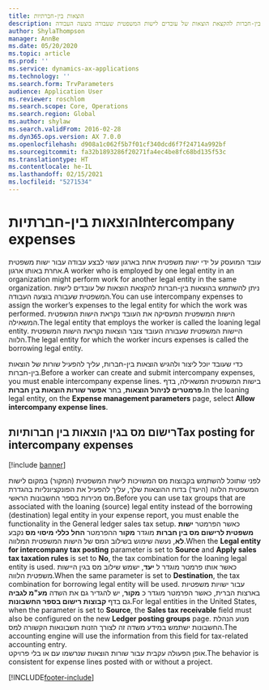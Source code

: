 ```yaml
---
title: הוצאות בין-חברתיות
description: נושא זה מספק מידע על אופן השימוש בהוצאות בין-חברות להקצאת הוצאות של עובדים לישות המשפטית שעבורה בוצעה העבודה.
author: ShylaThompson
manager: AnnBe
ms.date: 05/20/2020
ms.topic: article
ms.prod: ''
ms.service: dynamics-ax-applications
ms.technology: ''
ms.search.form: TrvParameters
audience: Application User
ms.reviewer: roschlom
ms.search.scope: Core, Operations
ms.search.region: Global
ms.author: shylaw
ms.search.validFrom: 2016-02-28
ms.dyn365.ops.version: AX 7.0.0
ms.openlocfilehash: d908a1c062f5b7f01cf340dcd6f7f24714a992bf
ms.sourcegitcommit: fa32b1893286f20271fa4ec4be8fc68bd135f53c
ms.translationtype: HT
ms.contentlocale: he-IL
ms.lasthandoff: 02/15/2021
ms.locfileid: "5271534"
---
```

# <a name="intercompany-expenses"></a><span data-ttu-id="23ebf-103">הוצאות בין-חברתיות</span><span class="sxs-lookup"><span data-stu-id="23ebf-103">Intercompany expenses</span></span>

<span data-ttu-id="23ebf-104">עובד המועסק על ידי ישות משפטית אחת בארגון עשוי לבצע עבודה עבור ישות משפטית אחרת באותו ארגון.</span><span class="sxs-lookup"><span data-stu-id="23ebf-104">A worker who is employed by one legal entity in an organization might perform work for another legal entity in the same organization.</span></span> <span data-ttu-id="23ebf-105">ניתן להשתמש בהוצאות בין-חברות להקצאת הוצאות של עובדים לישות המשפטית שעבורה בוצעה העבודה.</span><span class="sxs-lookup"><span data-stu-id="23ebf-105">You can use intercompany expenses to assign the worker’s expenses to the legal entity for which the  work was performed.</span></span> <span data-ttu-id="23ebf-106">הישות המשפטית המעסיקה את העובד נקראת הישות המשפטית המשאילה.</span><span class="sxs-lookup"><span data-stu-id="23ebf-106">The legal entity that employs the worker is called the loaning legal entity.</span></span> <span data-ttu-id="23ebf-107">היישות המשפטית שעבורה העובד צובר הוצאות נקראת הישות המשפטית הלווה.</span><span class="sxs-lookup"><span data-stu-id="23ebf-107">The legal entity for which the worker incurs expenses is called the borrowing legal entity.</span></span> 

<span data-ttu-id="23ebf-108">כדי שעובד יוכל ליצור ולהגיש הוצאות בין-חברות, עליך להפעיל שורות של הוצאות בין-חברות.</span><span class="sxs-lookup"><span data-stu-id="23ebf-108">Before a worker can create and submit intercompany expenses, you must enable intercompany expense lines.</span></span> <span data-ttu-id="23ebf-109">בישות המשפטית המשאילה, בדף **פרמטרים לניהול הוצאות**, בחר **אפשר שורות הוצאות בין חברות**.</span><span class="sxs-lookup"><span data-stu-id="23ebf-109">In the loaning legal entity, on the **Expense management parameters** page, select **Allow intercompany expense lines**.</span></span> 

## <a name="tax-posting-for-intercompany-expenses"></a><span data-ttu-id="23ebf-110">רישום מס בגין הוצאות בין חברותיות</span><span class="sxs-lookup"><span data-stu-id="23ebf-110">Tax posting for intercompany expenses</span></span>

[!include [banner](../includes/banner.md)]

<span data-ttu-id="23ebf-111">לפני שתוכל להשתמש בקבוצות מס המשויכות לישות המשפטית (המקור) במקום לישות המשפטית הלווה (היעד) בדוח ההוצאות שלך, עליך להפעיל את הפונקציונליות בהגדרת מס מכירות בספר החשבונות הראשי.</span><span class="sxs-lookup"><span data-stu-id="23ebf-111">Before you can use tax groups that are associated with the loaning (source) legal entity instead of the borrowing (destination) legal entity in your expense report, you must enable the functionality in the General ledger sales tax setup.</span></span> <span data-ttu-id="23ebf-112">כאשר הפרמטר **ישות משפטית לרישום מס בין חברות** מוגדר **מקור** ההפרמטר **החל כללי מיסוי מס** נקבע **לא**, נעשה שימוש בשילוב המס של הישות המשפטית המלווה.</span><span class="sxs-lookup"><span data-stu-id="23ebf-112">When the **Legal entity for intercompany tax posting** parameter is set to **Source** and **Apply sales tax taxation rules** is set to **No**, the tax combination for the loaning legal entity is used.</span></span> <span data-ttu-id="23ebf-113">כאשר אותו פרמטר מוגדר ל **יעד**, ישמש שילוב מס בגין היישות משפטית הלווה.</span><span class="sxs-lookup"><span data-stu-id="23ebf-113">When the same parameter is set to **Destination**, the tax combination for borrowing legal entity will be used.</span></span> <span data-ttu-id="23ebf-114">עבור ישויות משפטיות בארצות הברית, כאשר הפרמטר מוגדר כ **מקור**, יש להגדיר גם את השדה **מע"מ לגביה** גם בדף **קבוצות רישום בספר החשבונות**.</span><span class="sxs-lookup"><span data-stu-id="23ebf-114">For legal entities in the United States, when the parameter is set to **Source**, the **Sales tax receivable** field must also be configured on the new **Ledger posting groups** page.</span></span> <span data-ttu-id="23ebf-115">מנוע הנהלת החשבונות ישתמש במידע משדה זה לצורך הזנות חשבונאות הקשורה למס.</span><span class="sxs-lookup"><span data-stu-id="23ebf-115">The accounting engine will use the information from this field for tax-related accounting entry.</span></span>   
<span data-ttu-id="23ebf-116">אופן הפעולה עקבית עבור שורות הוצאות שנרשמו עם או בלי פרויקט.</span><span class="sxs-lookup"><span data-stu-id="23ebf-116">The behavior is consistent for expense lines posted with or without a project.</span></span>  


[!INCLUDE[footer-include](../includes/footer-banner.md)]